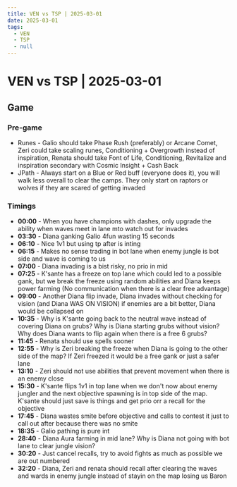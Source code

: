 ```yaml
---
title: VEN vs TSP | 2025-03-01
date: 2025-03-01
tags:
  - VEN
  - TSP
  - null
---
```


# VEN vs TSP | 2025-03-01

## Game

### Pre-game

- Runes - Galio should take Phase Rush (preferably) or Arcane Comet, Zeri could take scaling runes, Conditioning + Overgrowth instead of inspiration, Renata should take Font of Life, Conditioning, Revitalize and inspiration secondary with Cosmic Insight + Cash Back
- JPath - Always start on a Blue or Red buff (everyone does it), you will walk less overall to clear the camps. They only start on raptors or wolves if they are scared of getting invaded

### Timings

- **00:00** - When you have champions with dashes, only upgrade the ability when waves meet in lane mto watch out for invades
- **03:30** - Diana ganking Galio 4fun wasting 15 seconds
- **06:10** - Nice 1v1 but using tp after is inting
- **06:15** - Makes no sense trading in bot lane when enemy jungle is bot side and wave is coming to us
- **07:00** - Diana invading is a bist risky, no prio in mid
- **07:25** - K'sante has a freeze on top lane which could led to a possible gank, but we break the freeze using random abilities and Diana keeps power farming (No communication when there is a clear free advantage)
- **09:00** - Another Diana flip invade, Diana invades without checking for vision (and Diana WAS ON VISION) if enemies are a bit better, Diana would be collapsed on
- **10:35** - Why is K'sante going back to the neutral wave instead of covering Diana on grubs? Why is Diana starting grubs without vision? Why does Diana wants to flip again when there is a free 6 grubs?
- **11:45** - Renata should use spells sooner
- **12:55** - Why is Zeri breaking the freeze when Diana is going to the other side of the map? If Zeri freezed it would be a free gank or just a safer lane
- **13:10** - Zeri should not use abilities that prevent movement when there is an enemy close
- **15:30** - K'sante flips 1v1 in top lane when we don't now about enemy jungler and the next objective spawning is in top side of the map. K'sante should just save is things and get prio orr a recall for the objective
- **17:45** - Diana wastes smite before objective and calls to contest it just to call out after because there was no smite
- **18:35** - Galio pathing is pure int
- **28:40** - Diana Aura farming in mid lane? Why is Diana not going with bot lane to clear jungle vision?
- **30:20** - Just cancel recalls, try to avoid fights as much as possible we are out numbered
- **32:20** - Diana, Zeri and renata should recall after clearing the waves and wards in enemy jungle instead of stayin on the map losing us Baron
